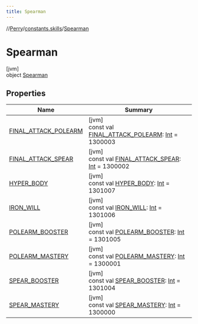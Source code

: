 ```yaml
---
title: Spearman
---
```

//[Perry](../../../index.html)/[constants.skills](../index.html)/[Spearman](index.html)



# Spearman



[jvm]\
object [Spearman](index.html)



## Properties


| Name | Summary |
|---|---|
| [FINAL_ATTACK_POLEARM](-f-i-n-a-l_-a-t-t-a-c-k_-p-o-l-e-a-r-m.html) | [jvm]<br>const val [FINAL_ATTACK_POLEARM](-f-i-n-a-l_-a-t-t-a-c-k_-p-o-l-e-a-r-m.html): [Int](https://kotlinlang.org/api/latest/jvm/stdlib/kotlin/-int/index.html) = 1300003 |
| [FINAL_ATTACK_SPEAR](-f-i-n-a-l_-a-t-t-a-c-k_-s-p-e-a-r.html) | [jvm]<br>const val [FINAL_ATTACK_SPEAR](-f-i-n-a-l_-a-t-t-a-c-k_-s-p-e-a-r.html): [Int](https://kotlinlang.org/api/latest/jvm/stdlib/kotlin/-int/index.html) = 1300002 |
| [HYPER_BODY](-h-y-p-e-r_-b-o-d-y.html) | [jvm]<br>const val [HYPER_BODY](-h-y-p-e-r_-b-o-d-y.html): [Int](https://kotlinlang.org/api/latest/jvm/stdlib/kotlin/-int/index.html) = 1301007 |
| [IRON_WILL](-i-r-o-n_-w-i-l-l.html) | [jvm]<br>const val [IRON_WILL](-i-r-o-n_-w-i-l-l.html): [Int](https://kotlinlang.org/api/latest/jvm/stdlib/kotlin/-int/index.html) = 1301006 |
| [POLEARM_BOOSTER](-p-o-l-e-a-r-m_-b-o-o-s-t-e-r.html) | [jvm]<br>const val [POLEARM_BOOSTER](-p-o-l-e-a-r-m_-b-o-o-s-t-e-r.html): [Int](https://kotlinlang.org/api/latest/jvm/stdlib/kotlin/-int/index.html) = 1301005 |
| [POLEARM_MASTERY](-p-o-l-e-a-r-m_-m-a-s-t-e-r-y.html) | [jvm]<br>const val [POLEARM_MASTERY](-p-o-l-e-a-r-m_-m-a-s-t-e-r-y.html): [Int](https://kotlinlang.org/api/latest/jvm/stdlib/kotlin/-int/index.html) = 1300001 |
| [SPEAR_BOOSTER](-s-p-e-a-r_-b-o-o-s-t-e-r.html) | [jvm]<br>const val [SPEAR_BOOSTER](-s-p-e-a-r_-b-o-o-s-t-e-r.html): [Int](https://kotlinlang.org/api/latest/jvm/stdlib/kotlin/-int/index.html) = 1301004 |
| [SPEAR_MASTERY](-s-p-e-a-r_-m-a-s-t-e-r-y.html) | [jvm]<br>const val [SPEAR_MASTERY](-s-p-e-a-r_-m-a-s-t-e-r-y.html): [Int](https://kotlinlang.org/api/latest/jvm/stdlib/kotlin/-int/index.html) = 1300000 |

